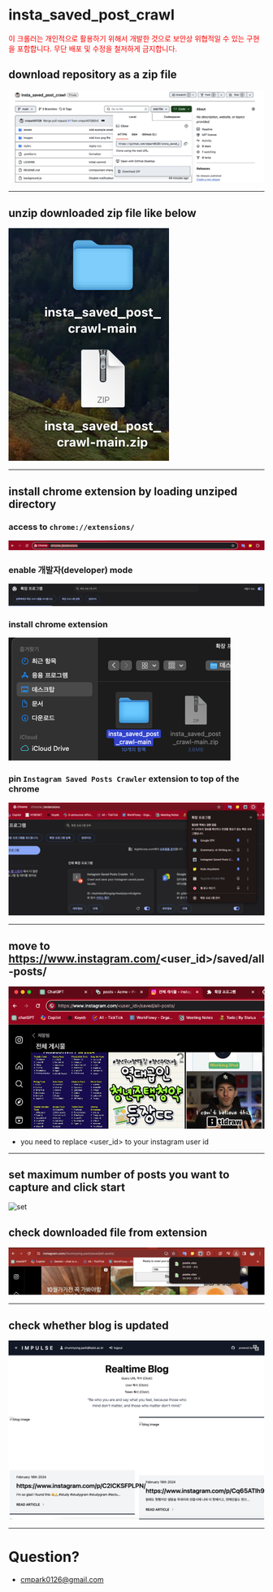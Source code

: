 # insta_saved_post_crawl

<span style="color: red;">이 크롤러는 개인적으로 활용하기 위해서 개발한 것으로 보안상 위협적일 수 있는 구현을 포함합니다. 무단 배포 및 수정을 철저하게 금지합니다. </span>

## download repository as a zip file

![1_download](assets/1_download.png)

---

## unzip downloaded zip file like below

![2_unzip](assets/2_unzip.png)

---

## install chrome extension by loading unziped directory

### access to `chrome://extensions/`

![3_1_chrome](assets/3_1_chrome.png)

### enable 개발자(developer) mode

![3_2_dev](assets/3_2_dev.png)

### install chrome extension

![3_3_install](assets/3_3_install.png)

### pin `Instagram Saved Posts Crawler` extension to top of the chrome

![3_4_pin](assets/3_4_pin.png)

---

## move to https://www.instagram.com/<user_id>/saved/all-posts/

![4_1_instagram](assets/4_1_instagram.png)

-   you need to replace <user_id> to your instagram user id

---

## set maximum number of posts you want to capture and click start

![set](asset/5_1_set.png)

## check downloaded file from extension

![download](assets/6_1_download.png)

---

## check whether blog is updated

![6_1_blog](assets/6_1_blog.png)

---

# Question?

-   cmpark0126@gmail.com
